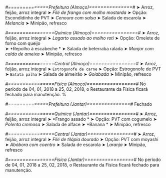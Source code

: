 
*#==============Prefeitura (Almoço)===============#*
➤ Arroz, feijão, arroz integral
➤ *Filé de frango com molho mostarda*
➤ Opção: Escondidinho de PVT
➤ *Cenoura com salsa*
➤ Salada de escarola
➤ *Melancia*
➤ Minipão, refresco

*#================Química (Almoço)================#*
➤ Arroz, feijão, arroz integral 
➤ *Lagarto assado ao molho roti*
➤ Opção: Omelete de forno com queijo   
➤ *Repolho à escabeche *
➤ Salada de beterraba ralada
➤ *Manjar com calda de ameixa*
➤ Minipão, refresco

*#================Central (Almoço)================#*
➤ Arroz, feijão, arroz integral
➤ `Estrogonofe de carne`
➤ Opção: Estrogonofe de PVT
➤ `Batata palha`
➤ Salada de almeirão
➤ *Goiabada*
➤ Minipão, refresco

*#================Física (Almoço)=================#*
No período de 04, 01, 2018 a 25, 02, 2018, o Restaurante da Física ficará fechado para manutenção.
%

*#==============Prefeitura (Jantar)===============#*
Fechado

*#================Química (Jantar)================#*
➤ Arroz, feijão, arroz integral 
➤ *Frango assado *
➤ Opção: PVT com cogumelo
➤ *Polenta cremosa*
➤ Salada de alface 
➤ *Banana *
➤ Minipão, refresco

*#================Central (Jantar)================#*
➤ Arroz, feijão, arroz integral
➤ *Filé de tilápia dourado*
➤ Opção: PVT com moyashi
➤ *Abóbora com coentro*
➤ Salada de escarola
➤ *Laranja*
➤ Minipão, refresco

*#================Física (Jantar)=================#*
No período de 04, 01, 2018 a 25, 02, 2018, o Restaurante da Física ficará fechado para manutenção.
